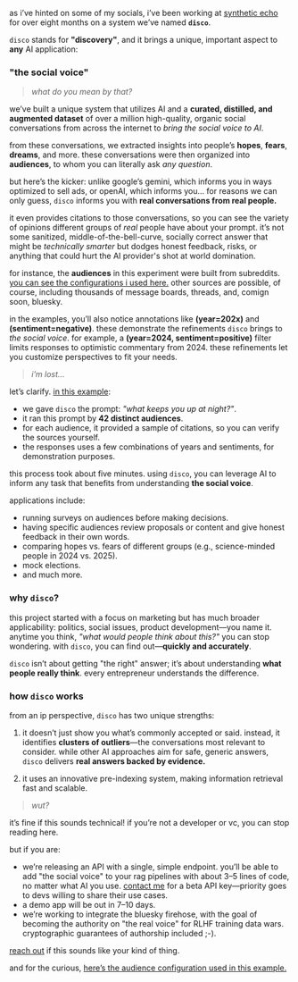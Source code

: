as i’ve hinted on some of my socials, i’ve been working at [synthetic echo](https://syntheticecho.com/) for over eight months on a system we’ve named **`disco`**.

`disco` stands for **"discovery"**, and it brings a unique, important aspect to **any** AI application:

### **"the social voice"**

> _what do you mean by that?_

we’ve built a unique system that utilizes AI and a **curated, distilled, and augmented dataset** of over a million high-quality, organic social conversations from across the internet to _bring the social voice to AI_.

from these conversations, we extracted insights into people’s **hopes**, **fears**, **dreams**, and more.  these conversations were then organized into **audiences**, to whom you can literally ask *any question*.

but here’s the kicker: unlike google’s gemini, which informs you in ways optimized to sell ads, or openAI, which informs you… for reasons we can only guess, `disco` informs you with **real conversations from real people.**

it even provides citations to those conversations, so you can see the variety of opinions different groups of *real* people have about your prompt. it’s not some sanitized, middle-of-the-bell-curve, socially correct answer that might be *technically smarter* but dodges honest feedback, risks, or anything that could hurt the AI provider's shot at world domination.

for instance, the **audiences** in this experiment were built from subreddits. [you can see the configurations i used here.](https://gist.github.com/ahoward/95092a816c9a3f752f9d8ec421f24be5) other sources are possible, of course, including thousands of message boards, threads, and, comign soon, bluesky.

in the examples, you’ll also notice annotations like **(year=202x)** and **(sentiment=negative)**. these demonstrate the refinements `disco` brings to *the social voice*. for example, a **(year=2024, sentiment=positive)** filter limits responses to optimistic commentary from 2024\. these refinements let you customize perspectives to fit your needs.

> _i’m lost..._

let’s clarify. [in this example](https://gist.github.com/ahoward/ae562567579a3e936d9b9bb7e4ffde88):

* we gave `disco` the prompt: *"what keeps you up at night?"*.
* it ran this prompt by **42 distinct audiences**.  
* for each audience, it provided a sample of citations, so you can verify the sources yourself.
* the responses uses a few combinations of years and sentiments, for demonstration purposes.

this process took about five minutes. using `disco`, you can leverage AI to inform any task that benefits from understanding **the social voice**.

applications include:

* running surveys on audiences before making decisions.  
* having specific audiences review proposals or content and give honest feedback in their own words.  
* comparing hopes vs. fears of different groups (e.g., science-minded people in 2024 vs. 2025).  
* mock elections.  
* and much more.

### **why `disco`?**

this project started with a focus on marketing but has much broader applicability: politics, social issues, product development—you name it. anytime you think, *"what would people think about this?"* you can stop wondering. with `disco`, you can find out—**quickly and accurately**.

`disco` isn’t about getting "the right" answer; it’s about understanding **what people really think**. every entrepreneur understands the difference.

### **how `disco` works**

from an ip perspective, `disco` has two unique strengths:

1. it doesn’t just show you what’s commonly accepted or said. instead, it identifies **clusters of outliers**—the conversations most relevant to consider. while other AI approaches aim for safe, generic answers, `disco` delivers **real answers backed by evidence.**

2. it uses an innovative pre-indexing system, making information retrieval fast and scalable.

> _wut?_

it’s fine if this sounds technical\! if you’re not a developer or vc, you can stop reading here.

but if you are:

* we’re releasing an API with a single, simple endpoint. you’ll be able to add "the social voice" to your rag pipelines with about 3–5 lines of code, no matter what AI you use. [contact me](/contact) for a beta API key—priority goes to devs willing to share their use cases.  
* a demo app will be out in 7–10 days.  
* we’re working to integrate the bluesky firehose, with the goal of becoming the authority on "the real voice" for RLHF training data wars. cryptographic guarantees of authorship included ;-).

[reach out](/contact) if this sounds like your kind of thing.

and for the curious, [here’s the audience configuration used in this example.](https://gist.github.com/ahoward/95092a816c9a3f752f9d8ec421f24be5)
